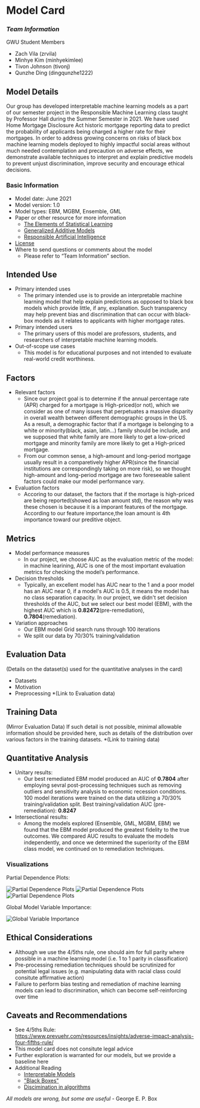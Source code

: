 # Model Card

### *Team Information*

GWU Student Members
* Zach Vila (zrvila)
* Minhye Kim (minhyekimlee)
* Tivon Johnson (tivonj)
* Qunzhe Ding (dingqunzhe1222)

## Model Details

Our group has developed interpretable machine learning models as a part of our semester project in the Responsible Machine Learning class taught by Professor Hall during the Summer Semester in 2021. We have used Home Mortgage Disclosure Act historic mortgage reporting data to predict the probability of applicants being charged a higher rate for their mortgages. In order to address growing concerns on risks of black box machine learning models deployed to highly impactful social areas without much needed contemplation and precaution on adverse effects, we demonstrate available techniques to interpret and explain predictive models to prevent unjust discrimination, improve security and encourage ethical decisions.

### Basic Information
* Model date: June 2021
* Model version: 1.0
* Model types: EBM, MGBM, Ensemble, GML
* Paper or other resource for more information
  * [The Elements of Statistical Learning](https://web.stanford.edu/~hastie/ElemStatLearn/)
  * [Generalized Additive Models](https://www.routledge.com/Generalized-Additive-Models/Hastie-Tibshirani/p/book/9780412343902)
  * [Responsible Artificial Intelligence](https://www.springer.com/gp/book/9783030303709)
* [License](https://github.com/zrvila/Interpretable-Machine-Learning/blob/main/LICENSE)
* Where to send questions or comments about the model
  * Please refer to “Team Information” section.

## Intended Use

* Primary intended uses
  * The primary intended use is to provide an interpretable machine learning model that help explain predictions as opposed to black box models which provide little, if any, explanation. Such transparency may help prevent bias and discrimination that can occur with black-box models as it relates to applicants with higher mortgage rates.
* Primary intended users
  * The primary users of this model are professors, students, and researchers of interpretable machine learning models.
* Out-of-scope use cases
  * This model is for educational purposes and not intended to evaluate real-world credit worthiness.

## Factors

* Relevant factors
  * Since our project goal is to determine if the annual percentage rate (APR) charged for a mortgage is High-priced(or not), which we consider as one of many issues that perpetuates a massive disparity in overall wealth between different demographic groups in the US. As a result, a demographic factor that if a mortgage is belonging to a white or minority(black, asian, latin...) family should be include, and we supposed that white family are more likely to get a low-priced mortgage and minority family are more likely to get a High-priced mortgage.    
  * From our common sense, a high-amount and long-period mortgage usually result in a comparetively higher APR(since the financial institutions are correspondingly taking on more risk), so we thought high-amount and long-period mortgage are two foreseeable salient factors could make our model performance vary.
* Evaluation factors
  * Accoring to our dataset, the factors that if the mortage is high-priced are being reported(showed as loan amount std), the reason why was these chosen is because it is a imporant features of the mortgage. According to our feature importance,the loan amount is 4th importance toward our preditive object. 

## Metrics

* Model performance measures
  * In our project, we choose AUC as the evaluation metric of the model: in machine learining, AUC is one of the most important evaluation metrics for checking the model’s performance.
* Decision thresholds
  * Typically, an excellent model has AUC near to the 1 and a poor model has an AUC near 0, if a model's AUC is 0.5, it means the model has no class separation capacity. In our project, we didn't set decision thresholds of the AUC, but we select our best model (EBM), with the highest AUC which is **0.82472**(pre-remediation), **0.7804**(remediation).
* Variation approaches
  * Our EBM model Grid search runs through 100 iterations
  * We split our data by 70/30% training/validation

## Evaluation Data
(Details on the dataset(s) used for the quantitative analyses in the card)
* Datasets
* Motivation
* Preprocessing
*(Link to Evaluation data)

## Training Data
(Mirror Evaluation Data)
If such detail is not possible, minimal allowable information
should be provided here, such as details of the distribution
over various factors in the training datasets.
*(Link to training data)

## Quantitative Analysis
* Unitary results:
  * Our best remediated EBM model produced an AUC of **0.7804** after employing sevral post-processing techniques such as removing outliers and sensitivity analysis to economic recession conditions. 100 model iterations were trained on the data utilizing a 70/30% training/validation split.
  Best training/validation AUC (pre-remediation): **0.8247**
* Intersectional results:
  * Among the models explored (Ensemble, GML, MGBM, EBM) we found that the EBM model produced the greatest fidelity to the true outcomes. We compared AUC results to evaluate the  models independently, and once we determined the superiority of the EBM class model, we continued on to remediation techniques.
### Visualizations

Partial Dependence Plots:

![Partial Dependence Plots](/img/pdps.png)
![Partial Dependence Plots](/img/pdps2.png)
![Partial Dependence Plots](/img/pdps3.png)

Global Model Variable Importance:

![Global Variable Importance](/img/global_features.png)

## Ethical Considerations
* Although we use the 4/5ths rule, one should aim for full parity where possible in a machine learning model (i.e. 1 to 1 parity in classification)
* Pre-processing remediation techniques should be scrutinized for potential legal issues (e.g. manipulating data with racial class could consitute affirmative action)
* Failure to perform bias testing and remediation of machine learning models can lead to discrimination, which can become self-reinforcing over time
 
## Caveats and Recommendations
* See 4/5ths Rule: https://www.prevuehr.com/resources/insights/adverse-impact-analysis-four-fifths-rule/
* This model card does not consitute legal advice
* Further exploration is warranted for our models, but we provide a baseline here
* Additional Reading
  * [Interpretable Models](https://originalstatic.aminer.cn/misc/pdf/Molnar-interpretable-machine-learning_compressed.pdf#:~:text=Interpretable%20Machine%20Learning%20refers%20to%20methods%20and%20models,that%20make%20the%20behavior%20and%20predictionsofmachinelearningsystemsunderstandabletohumans.%20ADatasetisatablewiththedatafromwhichthemachinelearns.Thedatasetcontainsthefeatures%20andthetargettopredict.Whenusedtoinduceamodel%2Cthedatasetiscalledtrainingdata.)
  * ["Black Boxes"](https://y-sbm.com/blog/black-box-in-machine-leraning)
  * [Discimination in algorithms](https://www.brookings.edu/research/auditing-employment-algorithms-for-discrimination/)

*All models are wrong, but some are useful* - George E. P. Box
